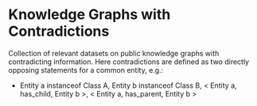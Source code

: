 # Knowledge Graphs with Contradictions

Collection of relevant datasets on public knowledge graphs with contradicting information.
Here contradictions are defined as two directly opposing statements for a common entity, e.g.:
- Entity a instanceof Class A, Entity b instanceof Class B,  < Entity a, has_child, Entity b >,  < Entity a, has_parent, Entity b >
